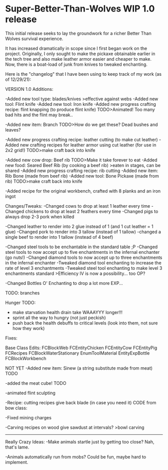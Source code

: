 # Super-Better-Than-Wolves WIP 1.0 release

This initial release seeks to lay the groundwork for a richer Better Than Wolves survival experience. 

It has increased dramatically in scope since I first began work on the project. Originally, I only sought to make the pickaxe obtainable earlier in the tech tree and also make leather armor easier and cheaper to make. Now, there is a boat-load of junk from knives to tweaked enchanting. 

Here is the "changelog" that I have been using to keep track of my work (as of 12/29/21):

VERSION 1.0
Additions:

-Added new tool type: blades/knives
    >effective against webs
-Added new tool: Flint knife
-Added new tool: Iron knife
-Added new progress crafting recipe: flint knapping (to produce flint knife)
    TODO>Animated! Too many bad hits and the flint may break..

-Added new item: Branch 
    TODO>How do we get these? Dead bushes and leaves?

-Added new progress crafting recipe: leather cutting (to make cut leather)
-Added new crafting recipes for leather armor using cut leather (for use in 2x2 grid!)
    TODO>make craft back into knife

-Added new cow drop: Beef rib
    TODO>Make it take forever to eat
-Added new food: Seared Beef Rib (by cooking a beef rib)
    >eaten in stages, can be shared
-Added new progress crafting recipe: rib cutting
-Added new item: Rib Bone (made from beef rib)
-Added new tool: Bone Pickaxe (made from rib)
    TODO>make craft back into knife

-Added recipe for the original workbench, crafted with 8 planks and an iron ingot


Changes/Tweaks:
-Changed cows to drop at least 1 leather every time
-Changed chickens to drop at least 2 feathers every time
-Changed pigs to always drop 2-3 pork when killed

-Changed leather to render into 2 glue instead of 1 (and 1 cut leather = 1 glue) 
-Changed pork to render into 3 tallow (instead of 1 tallow)
-changed a single beef to render into 1 tallow (instead of 4 beef)

-Changed steel tools to be enchantable in the standard table ;P
-Changed steel tools to now accept up to five enchantments in the infernal enchanter (go nuts!)
-Changed diamond tools to now accept up to three enchantments in the infernal enchanter
-Tweaked diamond tool enchanting to increase the rate of level 3 enchantments
-Tweaked steel tool enchanting to make level 3 enchantments standard
    >Efficiency IV is now a possibility... too OP?

-Changed Bottles O' Enchanting to drop a lot more EXP...


TODO: branches


Hunger TODO:
- make starvation health drain take WAAAYYY longer!!! 
- sprint all the way to hungry (not just peckish)
- push back the health debuffs to critical levels (look into them, not sure how they work)

Fixes:

Base Class Edits:
FCBlockWeb
FCEntityChicken
FCEntityCow
FCEntityPig
FCRecipes
FCBlockWaterStationary
EnumToolMaterial
EntityExpBottle
FCBlockWorkbench




NOT YET
-Added new item: Sinew (a string substitute made from meat) TODO

-added the meat cube! TODO

-animated flint sculpting

-Recipe: cutting recipes give back blade (in case you need it)
CODE from bow class:



-Fixed mining charges

-Carving recipes on wood give sawdust at intervals?
    >bowl carving

---
Really Crazy Ideas:
-Make animals startle just by getting too close?
Nah, that's lame.

-Animals automatically run from mobs?
Could be fun, maybe hard to implement.





